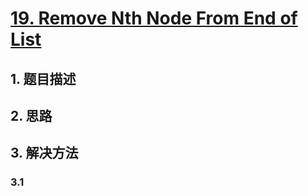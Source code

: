 # [19. Remove Nth Node From End of List](https://leetcode-cn.com/problems/remove-nth-node-from-end-of-list/)

## 1. 题目描述

## 2. 思路

## 3. 解决方法

### 3.1 

